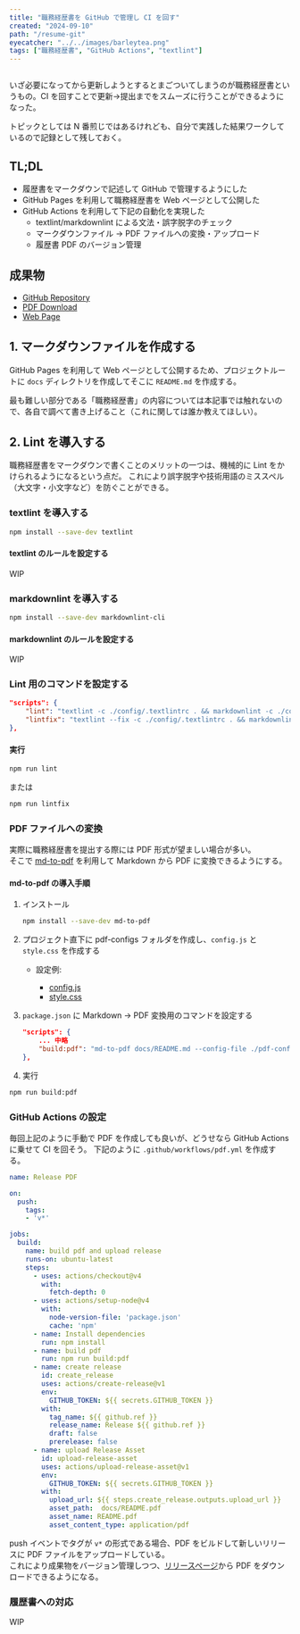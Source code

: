```yaml
---
title: "職務経歴書を GitHub で管理し CI を回す"
created: "2024-09-10"
path: "/resume-git"
eyecatcher: "../../images/barleytea.png"
tags: ["職務経歴書", "GitHub Actions", "textlint"]
---
```


```toc
```

いざ必要になってから更新しようとするとまごついてしまうのが職務経歴書というもの。CI を回すことで更新→提出までをスムーズに行うことができるようになった。

トピックとしては N 番煎じではあるけれども、自分で実践した結果ワークしているので記録として残しておく。

## TL;DL

* 履歴書をマークダウンで記述して GitHub で管理するようにした
* GitHub Pages を利用して職務経歴書を Web ページとして公開した
* GitHub Actions を利用して下記の自動化を実現した
    * textlint/markdownlint による文法・誤字脱字のチェック
    * マークダウンファイル → PDF ファイルへの変換・アップロード
    * 履歴書 PDF のバージョン管理


## 成果物

* [GitHub Repository](https://github.com/barleytea/barleytea)
* [PDF Download](https://github.com/barleytea/barleytea/releases)
* [Web Page](https://barlog.tech/barleytea/)

## 1. マークダウンファイルを作成する

GitHub Pages を利用して Web ページとして公開するため、プロジェクトルートに `docs` ディレクトリを作成してそこに `README.md` を作成する。

最も難しい部分である「職務経歴書」の内容については本記事では触れないので、各自で調べて書き上げること（これに関しては誰か教えてほしい）。

## 2. Lint を導入する

職務経歴書をマークダウンで書くことのメリットの一つは、機械的に Lint をかけられるようになるという点だ。
これにより誤字脱字や技術用語のミススペル（大文字・小文字など）を防ぐことができる。

### textlint を導入する

```sh
npm install --save-dev textlint
```

#### textlint のルールを設定する

WIP

### markdownlint を導入する

```sh
npm install --save-dev markdownlint-cli
```

#### markdownlint のルールを設定する

WIP

### Lint 用のコマンドを設定する

```json:package.json
"scripts": {
    "lint": "textlint -c ./config/.textlintrc . && markdownlint -c ./config/.markdownlint.jsonc docs/*.md",
    "lintfix": "textlint --fix -c ./config/.textlintrc . && markdownlint -c ./config/.markdownlint.jsonc docs/*.md",
},
```

#### 実行

```sh
npm run lint
```

または

```sh
npm run lintfix
```

### PDF ファイルへの変換

実際に職務経歴書を提出する際には PDF 形式が望ましい場合が多い。  
そこで [md-to-pdf](https://github.com/simonhaenisch/md-to-pdf) を利用して Markdown から PDF に変換できるようにする。

#### md-to-pdf の導入手順

1. インストール

    ```sh
    npm install --save-dev md-to-pdf
    ```

1. プロジェクト直下に pdf-configs フォルダを作成し、`config.js` と `style.css` を作成する

    - 設定例:

        - [config.js](https://github.com/barleytea/barleytea/blob/main/pdf-configs/config.js)
        - [style.css](https://github.com/barleytea/barleytea/blob/main/pdf-configs/style.css)

1. `package.json` に Markdown → PDF 変換用のコマンドを設定する

    ```json:package.json
    "scripts": {
        ... 中略
        "build:pdf": "md-to-pdf docs/README.md --config-file ./pdf-configs/config.js"
    },
    ```

1. 実行

```sh
npm run build:pdf
```

### GitHub Actions の設定

毎回上記のように手動で PDF を作成しても良いが、どうせなら GitHub Actions に乗せて CI を回そう。
下記のように `.github/workflows/pdf.yml` を作成する。

```yml
name: Release PDF

on:
  push:
    tags:
    - 'v*'

jobs:
  build:
    name: build pdf and upload release
    runs-on: ubuntu-latest
    steps:
      - uses: actions/checkout@v4
        with:
          fetch-depth: 0
      - uses: actions/setup-node@v4
        with:
          node-version-file: 'package.json'
          cache: 'npm'
      - name: Install dependencies
        run: npm install
      - name: build pdf
        run: npm run build:pdf
      - name: create release
        id: create_release
        uses: actions/create-release@v1
        env:
          GITHUB_TOKEN: ${{ secrets.GITHUB_TOKEN }}
        with:
          tag_name: ${{ github.ref }}
          release_name: Release ${{ github.ref }}
          draft: false
          prerelease: false
      - name: upload Release Asset
        id: upload-release-asset
        uses: actions/upload-release-asset@v1
        env:
          GITHUB_TOKEN: ${{ secrets.GITHUB_TOKEN }}
        with:
          upload_url: ${{ steps.create_release.outputs.upload_url }}
          asset_path:  docs/README.pdf
          asset_name: README.pdf
          asset_content_type: application/pdf
```

push イベントでタグが `v*` の形式である場合、PDF をビルドして新しいリリースに PDF ファイルをアップロードしている。  
これにより成果物をバージョン管理しつつ、[リリースページ](https://github.com/barleytea/barleytea/releases)から PDF をダウンロードできるようになる。

### 履歴書への対応

WIP
